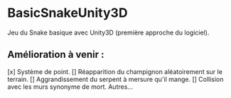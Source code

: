 # BasicSnakeUnity3D
Jeu du Snake basique avec Unity3D (première approche du logiciel).

## Amélioration à venir :

  [x] Système de point.
  [] Réapparition du champignon aléatoirement sur le terrain.
  [] Aggrandissement du serpent à mersure qu'il mange.
  [] Collision avec les murs synonyme de mort.
  Autres...
